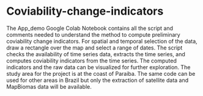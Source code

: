 # Coviability-change-indicators
The App_demo Google Colab Notebook contains all the script and comments needed to understand the method to compute preliminary coviability change indicators.
For spatial and temporal selection of the data, draw a rectangle over the map and select a range of dates. The script checks the availability of time series data, extracts the time series, and computes coviability indicators from the time series. The computed indicators and the raw data can be visualized for further exploration.
The study area for the project is at the coast of Paraiba. The same code can be used for other areas in Brazil but only the extraction of satellite data and MapBiomas data will be available.
